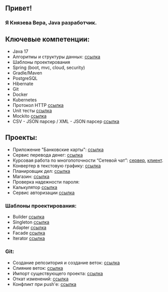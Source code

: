 ## Привет!
### Я Князева Вера, Java разработчик.

## Ключевые компетенции: 
- Java 17
- Алгоритмы и структуры данных: [ссылка](https://github.com/veraknyazeva/algoritms.git)
- Шаблоны проектирования
- Spring (boot, mvc, cloud, security)
- Gradle/Maven
- PostgreSQL
- Hibernate
- Git
- Docker
- Kubernetes
- Протокол HTTP [ссылка](https://github.com/veraknyazeva/request.git)
- Unit тесты [ссылка](https://github.com/veraknyazeva/big-girls.git)
- Mockito [ссылка](https://github.com/veraknyazeva/geo-service.git)
- CSV - JSON парсер / XML - JSON парсер [ссылка](https://github.com/veraknyazeva/csvJson.git)


## Проекты:
- Приложение "Банковские карты": [ссылка](https://github.com/veraknyazeva/bankCards.git)
- Сервис перевода денег: [ссылка](https://github.com/veraknyazeva/money-transfer-service.git)
- Курсовая работа по многопоточности “Сетевой чат”: [сервер](https://github.com/veraknyazeva/chat-server.git), [клиент](https://github.com/veraknyazeva/chat-client.git).
- Конвертер в текстовую графику: [ссылка](https://github.com/veraknyazeva/TextGraphicsConverter.git)
- Планировщик дел: [ссылка](https://github.com/veraknyazeva/todo-backend.git)
- Магазин: [ссылка](https://github.com/veraknyazeva/shop.git)
- Проверка надежности пароля:
- Калькулятор [ссылка](https://github.com/veraknyazeva/vacation-pay-calculator.git)
- Сервис авторизации [ссылка](https://github.com/veraknyazeva/authorizationService.git)



### Шаблоны проектирования: 
- Builder [ссылка](https://github.com/veraknyazeva/builder.git)
- Singleton [ссылка](https://github.com/veraknyazeva/singleton.git)
- Adapter [ссылка](https://github.com/veraknyazeva/adapter.git)
- Facade [ссылка](https://github.com/veraknyazeva/facade.git)
- Iterator [ссылка](https://github.com/veraknyazeva/iterator.git)

### Git:
- Создание репозитория и создание веток: [ссылка](https://github.com/veraknyazeva/NeuroStartUp.git)
- Слияние веток: [ссылка](https://github.com/veraknyazeva/git-2-homeworks-merge.git)
- Импорт существующего проекта: [ссылка](https://github.com/veraknyazeva/Site-For-Import.git)
- Откат изменений: [ссылка](https://github.com/veraknyazeva/git-2-homeworks-revert.git)
- Конфликт при push'е: [ссылка](https://github.com/veraknyazeva/git-2-homeworks-fork.git)

